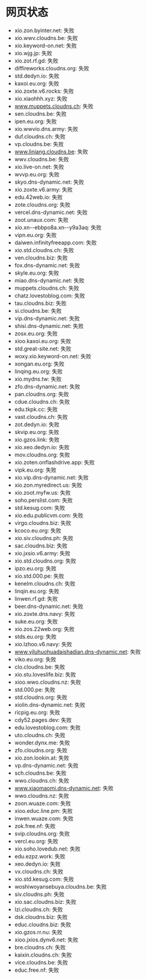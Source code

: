 # 网页状态
- xio.zon.byinter.net: 失败
- xio.wwv.cloudns.be: 失败
- xio.keyword-on.net: 失败
- xio.wjg.jp: 失败
- xio.zot.rf.gd: 失败
- diffireworks.cloudns.org: 失败
- std.dedyn.io: 失败
- kaxoi.eu.org: 失败
- xio.zoxte.v6.rocks: 失败
- xio.xiaohhh.xyz: 失败
- www.muppets.cloudns.ch: 失败
- sen.cloudns.be: 失败
- ipen.eu.org: 失败
- xio.wwvio.dns.army: 失败
- duf.cloudns.ch: 失败
- vp.cloudns.be: 失败
- www.liniang.cloudns.be: 失败
- wwv.cloudns.be: 失败
- xio.live-on.net: 失败
- wvvp.eu.org: 失败
- skyo.dns-dynamic.net: 失败
- xio.zoxte.v6.army: 失败
- edu.42web.io: 失败
- zote.cloudns.org: 失败
- vercel.dns-dynamic.net: 失败
- zoot.unaux.com: 失败
- xio.xn--ebbpo8a.xn--y9a3aq: 失败
- vipn.eu.org: 失败
- daiwen.infinityfreeapp.com: 失败
- xio.std.cloudns.ch: 失败
- ven.cloudns.biz: 失败
- fox.dns-dynamic.net: 失败
- skyle.eu.org: 失败
- miao.dns-dynamic.net: 失败
- muppets.cloudns.ch: 失败
- chatz.lovestoblog.com: 失败
- tau.cloudns.biz: 失败
- si.cloudns.be: 失败
- vip.dns-dynamic.net: 失败
- shisi.dns-dynamic.net: 失败
- zosx.eu.org: 失败
- xioo.kaxoi.eu.org: 失败
- std.great-site.net: 失败
- woxy.xio.keyword-on.net: 失败
- xongan.eu.org: 失败
- linqing.eu.org: 失败
- xio.mydns.tw: 失败
- zfo.dns-dynamic.net: 失败
- pan.cloudns.org: 失败
- cdue.cloudns.ch: 失败
- edu.tkpk.cc: 失败
- vast.cloudns.ch: 失败
- zot.dedyn.io: 失败
- skvip.eu.org: 失败
- xio.gzos.link: 失败
- xio.xeo.dedyn.io: 失败
- mov.cloudns.org: 失败
- xio.zoten.onflashdrive.app: 失败
- vipk.eu.org: 失败
- xio.vip.dns-dynamic.net: 失败
- xio.zon.myredirect.us: 失败
- xio.zoot.myfw.us: 失败
- soho.perslist.com: 失败
- std.kesug.com: 失败
- xio.edu.publicvm.com: 失败
- virgo.cloudns.biz: 失败
- kcoco.eu.org: 失败
- xio.siv.cloudns.ph: 失败
- sac.cloudns.biz: 失败
- xio.jxsio.v6.army: 失败
- xio.std.cloudns.org: 失败
- ipzo.eu.org: 失败
- xio.std.000.pe: 失败
- kenelm.cloudns.ch: 失败
- linqin.eu.org: 失败
- linwen.rf.gd: 失败
- beer.dns-dynamic.net: 失败
- xio.zoxte.dns.navy: 失败
- suke.eu.org: 失败
- xio.zos.22web.org: 失败
- stds.eu.org: 失败
- xio.lzhoo.v6.navy: 失败
- www.yiluhuohuadaishadian.dns-dynamic.net: 失败
- viko.eu.org: 失败
- clo.cloudns.be: 失败
- xio.stu.loveslife.biz: 失败
- xioo.wwo.cloudns.nz: 失败
- std.000.pe: 失败
- std.cloudns.org: 失败
- xiolin.dns-dynamic.net: 失败
- ricpig.eu.org: 失败
- cdy52.pages.dev: 失败
- edu.lovestoblog.com: 失败
- uto.cloudns.ch: 失败
- wonder.dynx.me: 失败
- zfo.cloudns.org: 失败
- xio.zon.lookin.at: 失败
- vp.dns-dynamic.net: 失败
- sch.cloudns.be: 失败
- wwo.cloudns.ch: 失败
- www.xiaomaomi.dns-dynamic.net: 失败
- wwo.cloudns.nz: 失败
- zoon.wuaze.com: 失败
- xioo.educ.line.pm: 失败
- inwen.wuaze.com: 失败
- zok.free.nf: 失败
- svip.cloudns.org: 失败
- vercl.eu.org: 失败
- xio.soho.lovedub.net: 失败
- edu.ezpz.work: 失败
- xeo.dedyn.io: 失败
- vx.cloudns.ch: 失败
- xio.std.kesug.com: 失败
- woshiwoyansebuya.cloudns.be: 失败
- siv.cloudns.ph: 失败
- xio.sac.cloudns.biz: 失败
- lzi.cloudns.ch: 失败
- dsk.cloudns.biz: 失败
- educ.cloudns.biz: 失败
- xio.gzos.rr.nu: 失败
- xioo.jxios.dynv6.net: 失败
- bre.cloudns.ch: 失败
- kaixin.cloudns.ch: 失败
- vice.cloudns.be: 失败
- educ.free.nf: 失败
